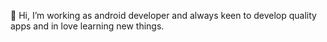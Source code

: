 👋 Hi, I’m working as android developer and always keen to develop quality apps and in love learning new things. 

<!---
gurpreetdeveloping/gurpreetdeveloping is a ✨ special ✨ repository because its `README.md` (this file) appears on your GitHub profile.
You can click the Preview link to take a look at your changes.
--->
